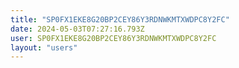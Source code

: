 ```yaml
---
title: "SP0FX1EKE8G20BP2CEY86Y3RDNWKMTXWDPC8Y2FC"
date: 2024-05-03T07:27:16.793Z
user: SP0FX1EKE8G20BP2CEY86Y3RDNWKMTXWDPC8Y2FC
layout: "users"
---
```

    